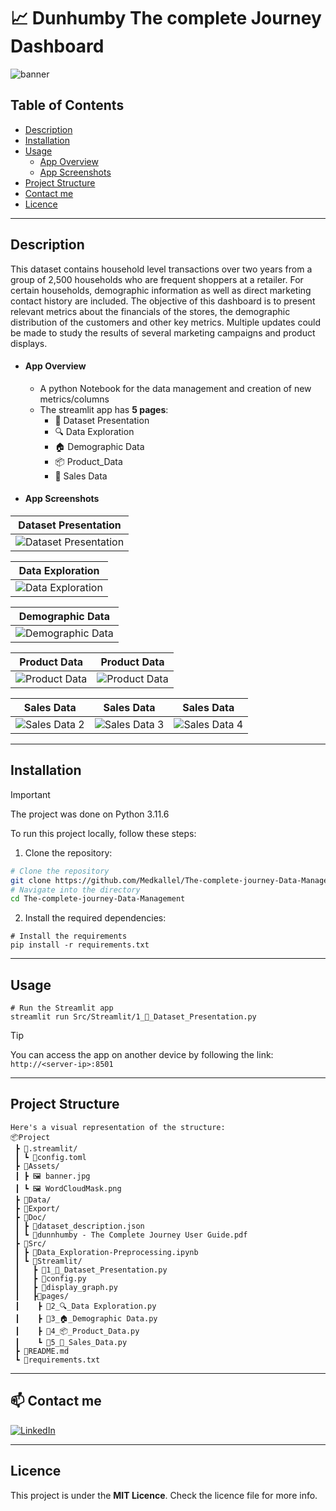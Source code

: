 # 📈 Dunhumby The complete Journey Dashboard
![banner](https://github.com/Med-Kallel/Dunhumby-The-complete-Journey-Dashboard/assets/173089953/1e6b69ab-9df3-453d-96c0-e05aeb1c6ce6)
## Table of Contents

-   [Description](#description)
-   [Installation](#installation)
-   [Usage](#usage)
    -   [App Overview](#app-overview)
    -   [App Screenshots](#app-screenshots)
-   [Project Structure](#project-structure)
-   [Contact me](#contact)
-   [Licence](#licence)
---
## Description
 This dataset contains household level transactions over two years from a group of 2,500 households who are frequent shoppers at a retailer. For certain households, demographic information as well as direct marketing contact history are included. The objective of this dashboard is to present relevant metrics about the financials of the stores, the demographic distribution of the customers and other key metrics. Multiple updates could be made to study the results of several marketing campaigns and product displays.
- #### App Overview
    - A python Notebook for the data management and creation of new metrics/columns
    - The streamlit app has **5 pages**: 
        - 👋 Dataset Presentation
        - 🔍 Data Exploration
        - 🏠 Demographic Data
        - 📦 Product_Data
        - 🧮 Sales Data  
- #### App Screenshots

|Dataset Presentation |
|:--------------------:|
| ![Dataset Presentation](https://github.com/Med-Kallel/Dunhumby-The-complete-Journey-Dashboard/assets/173089953/950d54e1-88f1-471d-9819-8d6b4c09c4b0)|

| Data Exploration|
|:----------------:|
| ![Data Exploration](https://github.com/Med-Kallel/Dunhumby-The-complete-Journey-Dashboard/assets/173089953/e6ce60cb-7522-4b50-99bf-9ca9f2a3fe04)|

|Demographic Data |
|:----------------:|
| ![Demographic Data](https://github.com/Med-Kallel/Dunhumby-The-complete-Journey-Dashboard/assets/173089953/ce6927c5-710a-4c4c-a0c9-7cd244ec3ba7)|

| Product Data |Product Data |
|:------------:|:----------:|
| ![Product Data](https://github.com/Med-Kallel/Dunhumby-The-complete-Journey-Dashboard/assets/173089953/17c9fad9-f331-404a-9c34-69a6646565a7)| ![Product Data](https://github.com/Med-Kallel/Dunhumby-The-complete-Journey-Dashboard/assets/173089953/3f978e30-00d8-463e-8aae-e8f379cbe2c0) |

| Sales Data | Sales Data  | Sales Data  |
|:----------:|:----------:|:----------:|
| ![Sales Data 2](https://github.com/Med-Kallel/Dunhumby-The-complete-Journey-Dashboard/assets/173089953/80c1c376-f90a-440c-9217-05e4cc9d48a7) | ![Sales Data 3](https://github.com/Med-Kallel/Dunhumby-The-complete-Journey-Dashboard/assets/173089953/a67d55e3-2547-4f51-983a-681b0c85457d) | ![Sales Data 4](https://github.com/Med-Kallel/Dunhumby-The-complete-Journey-Dashboard/assets/173089953/5dd9763e-5e2f-4b1c-ae68-b3aa9b5aeca9) |


---
## Installation

> [!IMPORTANT]
> The project was done on Python 3.11.6

To run this project locally, follow these steps:

1. Clone the repository:
```sh
# Clone the repository
git clone https://github.com/Medkallel/The-complete-journey-Data-Management.git
# Navigate into the directory
cd The-complete-journey-Data-Management
```
2. Install the required dependencies:
```
# Install the requirements
pip install -r requirements.txt
```

---
## Usage 
```
# Run the Streamlit app
streamlit run Src/Streamlit/1_👋_Dataset_Presentation.py
```
> [!TIP] 
> You can access the app on another device by following the link: ```http://<server-ip>:8501```

---
## Project Structure
```
Here's a visual representation of the structure:
📦Project
 ┣ 📁.streamlit/
 ┃ ┗ 📜config.toml
 ┣ 📁Assets/
 ┃ ┣ 🖼️ banner.jpg
 ┃ ┗ 🖼️ WordCloudMask.png
 ┣ 📁Data/
 ┣ 📁Export/
 ┣ 📁Doc/
 ┃ ┣ 📜dataset_description.json
 ┃ ┗ 📜dunnhumby - The Complete Journey User Guide.pdf
 ┣ 📁Src/
 ┃ ┣ 🐍Data_Exploration-Preprocessing.ipynb
 ┃ ┗ 📁Streamlit/
 ┃   ┣ 🐍1_👋_Dataset_Presentation.py
 ┃   ┣ 🐍config.py
 ┃   ┣ 🐍display_graph.py
 ┃   ┣📁pages/
 ┃    ┣ 🐍2_🔍_Data Exploration.py
 ┃    ┣ 🐍3_🏠_Demographic Data.py
 ┃    ┣ 🐍4_📦_Product_Data.py
 ┃    ┗ 🐍5_🧮_Sales_Data.py
 ┣ 📜README.md
 ┗ 📜requirements.txt
```
---
## 📫 Contact me
<p>
<a href="https://www.linkedin.com/in/mohamed-kallel/">
<img alt="LinkedIn" src="https://img.shields.io/badge/linkedin-%230077B5.svg?style=for-the-badge&logo=linkedin&logoColor=white"/>
</a> 
<br>
</p>

---
## Licence
This project is under the **MIT Licence**. Check the licence file for more info.
